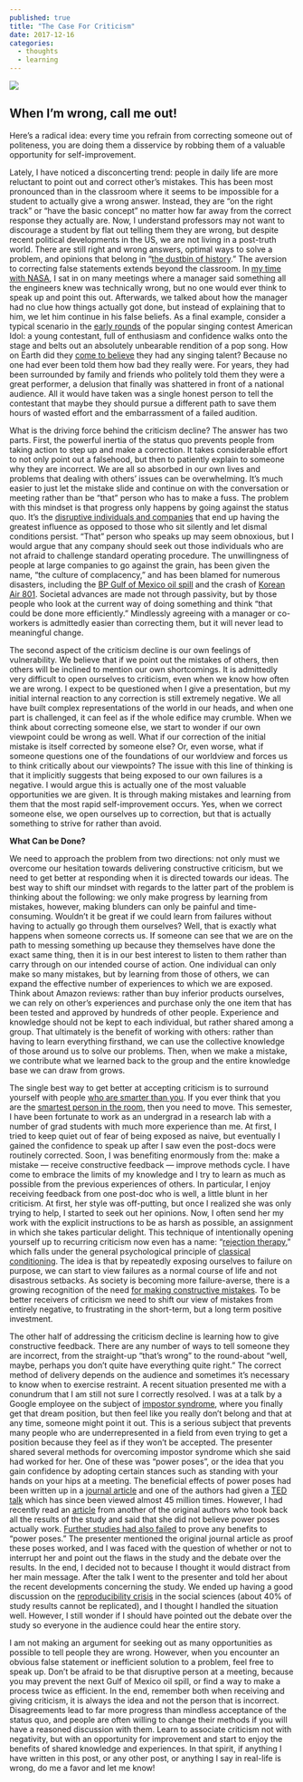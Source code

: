 ```yaml
---
published: true
title: "The Case For Criticism"
date: 2017-12-16
categories:
  - thoughts
  - learning
---
```

![](https://miro.medium.com/max/2000/0*g7WgLvQrZ-JNva4N.jpg?q=20)

## When I’m wrong, call me out!

Here’s a radical idea: every time you refrain from correcting someone out of politeness, you are doing them a disservice by robbing them of a valuable opportunity for self-improvement.

Lately, I have noticed a disconcerting trend: people in daily life are more reluctant to point out and correct other’s mistakes. This has been most pronounced than in the classroom where it seems to be impossible for a student to actually give a wrong answer. Instead, they are “on the right track” or “have the basic concept” no matter how far away from the correct response they actually are. Now, I understand professors may not want to discourage a student by flat out telling them they are wrong, but despite recent political developments in the US, we are not living in a post-truth world. There are still right and wrong answers, optimal ways to solve a problem, and opinions that belong in “[the dustbin of history](http://www.nytimes.com/1983/10/16/magazine/on-language-dust-heaps-of-history.html?).” The aversion to correcting false statements extends beyond the classroom. In [my time with NASA](/@williamkoehrsen/nasa-internship-report-dd8a23aaf58a?), I sat in on many meetings where a manager said something all the engineers knew was technically wrong, but no one would ever think to speak up and point this out. Afterwards, we talked about how the manager had no clue how things actually got done, but instead of explaining that to him, we let him continue in his false beliefs. As a final example, consider a typical scenario in the [early rounds](https://www.youtube.com/watch?v=7_Ybl0Qvves&) of the popular singing contest American Idol: a young contestant, full of enthusiasm and confidence walks onto the stage and belts out an absolutely unbearable rendition of a pop song. How on Earth did they [come to believe](https://www.linkedin.com/pulse/why-horrible-singers-audition-american-idol-meredith-colby/?) they had any singing talent? Because no one had ever been told them how bad they really were. For years, they had been surrounded by family and friends who politely told them they were a great performer, a delusion that finally was shattered in front of a national audience. All it would have taken was a single honest person to tell the contestant that maybe they should pursue a different path to save them hours of wasted effort and the embarrassment of a failed audition.

What is the driving force behind the criticism decline? The answer has two parts. First, the powerful inertia of the status quo prevents people from taking action to step up and make a correction. It takes considerable effort to not only point out a falsehood, but then to patiently explain to someone why they are incorrect. We are all so absorbed in our own lives and problems that dealing with others’ issues can be overwhelming. It’s much easier to just let the mistake slide and continue on with the conversation or meeting rather than be “that” person who has to make a fuss. The problem with this mindset is that progress only happens by going against the status quo. It’s the [disruptive individuals and companies](https://hbr.org/2015/12/what-is-disruptive-innovation?) that end up having the greatest influence as opposed to those who sit silently and let dismal conditions persist. “That” person who speaks up may seem obnoxious, but I would argue that any company should seek out those individuals who are not afraid to challenge standard operating procedure. The unwillingness of people at large companies to go against the grain, has been given the name, “the culture of complacency,” and has been blamed for numerous disasters, including the [BP Gulf of Mexico oil spill](https://www.theguardian.com/environment/2010/nov/09/oil-spill-inquiry-culture-complacency-bp?) and the crash of [Korean Air 801](https://www.thebalance.com/korean-air-crash-psychology-282568?). Societal advances are made not through passivity, but by those people who look at the current way of doing something and think “that could be done more efficiently.” Mindlessly agreeing with a manager or co-workers is admittedly easier than correcting them, but it will never lead to meaningful change.

The second aspect of the criticism decline is our own feelings of vulnerability. We believe that if we point out the mistakes of others, then others will be inclined to mention our own shortcomings. It is admittedly very difficult to open ourselves to criticism, even when we know how often we are wrong. I expect to be questioned when I give a presentation, but my initial internal reaction to any correction is still extremely negative. We all have built complex representations of the world in our heads, and when one part is challenged, it can feel as if the whole edifice may crumble. When we think about correcting someone else, we start to wonder if our own viewpoint could be wrong as well. What if our correction of the initial mistake is itself corrected by someone else? Or, even worse, what if someone questions one of the foundations of our worldview and forces us to think critically about our viewpoints? The issue with this line of thinking is that it implicitly suggests that being exposed to our own failures is a negative. I would argue this is actually one of the most valuable opportunities we are given. It is through making mistakes and learning from them that the most rapid self-improvement occurs. Yes, when we correct someone else, we open ourselves up to correction, but that is actually something to strive for rather than avoid.

**What Can be Done?**

We need to approach the problem from two directions: not only must we overcome our hesitation towards delivering constructive criticism, but we need to get better at responding when it is directed towards our ideas. The best way to shift our mindset with regards to the latter part of the problem is thinking about the following: we only make progress by learning from mistakes, however, making blunders can only be painful and time-consuming. Wouldn’t it be great if we could learn from failures without having to actually go through them ourselves? Well, that is exactly what happens when someone corrects us. If someone can see that we are on the path to messing something up because they themselves have done the exact same thing, then it is in our best interest to listen to them rather than carry through on our intended course of action. One individual can only make so many mistakes, but by learning from those of others, we can expand the effective number of experiences to which we are exposed. Think about Amazon reviews: rather than buy inferior products ourselves, we can rely on other’s experiences and purchase only the one item that has been tested and approved by hundreds of other people. Experience and knowledge should not be kept to each individual, but rather shared among a group. That ultimately is the benefit of working with others: rather than having to learn everything firsthand, we can use the collective knowledge of those around us to solve our problems. Then, when we make a mistake, we contribute what we learned back to the group and the entire knowledge base we can draw from grows.

The single best way to get better at accepting criticism is to surround yourself with people [who are smarter than you](https://www.quora.com/Who-originally-said-Surround-yourself-with-people-smarter-than-you-are?). If you ever think that you are the [smartest person in the room](https://en.wikipedia.org/wiki/Enron:_The_Smartest_Guys_in_the_Room?), then you need to move. This semester, I have been fortunate to work as an undergrad in a research lab with a number of grad students with much more experience than me. At first, I tried to keep quiet out of fear of being exposed as naive, but eventually I gained the confidence to speak up after I saw even the post-docs were routinely corrected. Soon, I was benefiting enormously from the: make a mistake — receive constructive feedback — improve methods cycle. I have come to embrace the limits of my knowledge and I try to learn as much as possible from the previous experiences of others. In particular, I enjoy receiving feedback from one post-doc who is well, a little blunt in her criticism. At first, her style was off-putting, but once I realized she was only trying to help, I started to seek out her opinions. Now, I often send her my work with the explicit instructions to be as harsh as possible, an assignment in which she takes particular delight. This technique of intentionally opening yourself up to recurring criticism now even has a name: “[rejection therapy](https://www.npr.org/sections/health-shots/2015/01/16/377239011/by-making-a-game-out-of-rejection-a-man-conquers-fear?),” which falls under the general psychological principle of [classical conditioning](https://en.wikipedia.org/wiki/Classical_conditioning?). The idea is that by repeatedly exposing ourselves to failure on purpose, we can start to view failures as a normal course of life and not disastrous setbacks. As society is becoming more failure-averse, there is a growing recognition of the need [for making constructive mistakes](https://hbr.org/2011/04/strategies-for-learning-from-failure?). To be better receivers of criticism we need to shift our view of mistakes from entirely negative, to frustrating in the short-term, but a long term positive investment.

The other half of addressing the criticism decline is learning how to give constructive feedback. There are any number of ways to tell someone they are incorrect, from the straight-up “that’s wrong” to the round-about “well, maybe, perhaps you don’t quite have everything quite right.” The correct method of delivery depends on the audience and sometimes it’s necessary to know when to exercise restraint. A recent situation presented me with a conundrum that I am still not sure I correctly resolved. I was at a talk by a Google employee on the subject of [impostor syndrome](https://www.fastcompany.com/40421352/the-five-types-of-impostor-syndrome-and-how-to-beat-them?), where you finally get that dream position, but then feel like you really don’t belong and that at any time, someone might point it out. This is a serious subject that prevents many people who are underrepresented in a field from even trying to get a position because they feel as if they won’t be accepted. The presenter shared several methods for overcoming impostor syndrome which she said had worked for her. One of these was “power poses”, or the idea that you gain confidence by adopting certain stances such as standing with your hands on your hips at a meeting. The beneficial effects of power poses had been written up in a [journal article](https://dash.harvard.edu/bitstream/handle/1/9547823/13-027.pdf?sequence=1&) and one of the authors had given a [TED talk](https://www.ted.com/talks/amy_cuddy_your_body_language_shapes_who_you_are?) which has since been viewed almost 45 million times. However, I had recently read an [article](https://www.npr.org/2016/10/01/496093672/power-poses-co-author-i-do-not-believe-the-effects-are-real?) from another of the original authors who took back all the results of the study and said that she did not believe power poses actually work. [Further studies had also failed](https://www.sciencedaily.com/releases/2017/09/170911095932.htm?) to prove any benefits to “power poses.” The presenter mentioned the original journal article as proof these poses worked, and I was faced with the question of whether or not to interrupt her and point out the flaws in the study and the debate over the results. In the end, I decided not to because I thought it would distract from her main message. After the talk I went to the presenter and told her about the recent developments concerning the study. We ended up having a good discussion on the [reproducibility crisis](https://www.nature.com/news/1-500-scientists-lift-the-lid-on-reproducibility-1.19970?) in the social sciences (about 40% of study results cannot be replicated), and I thought I handled the situation well. However, I still wonder if I should have pointed out the debate over the study so everyone in the audience could hear the entire story.

I am not making an argument for seeking out as many opportunities as possible to tell people they are wrong. However, when you encounter an obvious false statement or inefficient solution to a problem, feel free to speak up. Don’t be afraid to be that disruptive person at a meeting, because you may prevent the next Gulf of Mexico oil spill, or find a way to make a process twice as efficient. In the end, remember both when receiving and giving criticism, it is always the idea and not the person that is incorrect. Disagreements lead to far more progress than mindless acceptance of the status quo, and people are often willing to change their methods if you will have a reasoned discussion with them. Learn to associate criticism not with negativity, but with an opportunity for improvement and start to enjoy the benefits of shared knowledge and experiences. In that spirit, if anything I have written in this post, or any other post, or anything I say in real-life is wrong, do me a favor and let me know!
